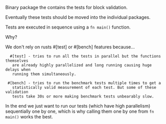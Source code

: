 Binary package the contains the tests for block validation.

Eventually these tests should be moved into the individual packages.

Tests are executed in sequence using a `fn main()` function.

Why?

We don't rely on rusts #[test] or #[bench] features because...

```
  #[test] - tries to run all the tests in parallel but the functions themselves 
   are already highly parallelized and long running causing huge delays when 
   running them simultaneously.

 #[bench] - tries to run the benchmark tests multiple times to get a 
   statistically valid measurement of each test. But some of these validation 
   tests take 30s or more making benchmark tests unbearably slow.
```

In the end we just want to run our tests (which have high parallelism) sequentially
one by one, which is why calling them one by one from `fn main()` works the best.
